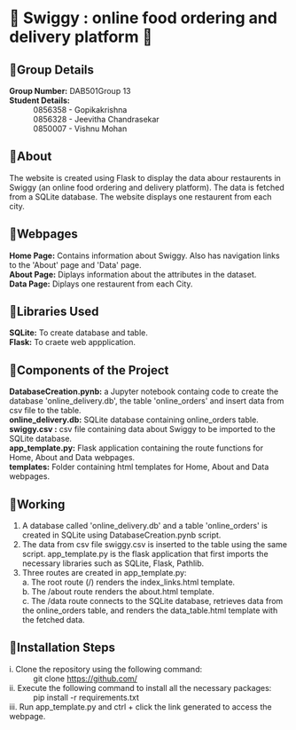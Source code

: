 # 🍔 Swiggy : online food ordering and delivery platform 🍔


##  🍟Group Details

**Group Number:** DAB501Group 13 <br>
**Student Details:** <br>
&nbsp;&nbsp;&nbsp;&nbsp;&nbsp;&nbsp;&nbsp;&nbsp;&nbsp;&nbsp; 0856358 - Gopikakrishna <br>
&nbsp;&nbsp;&nbsp;&nbsp;&nbsp;&nbsp;&nbsp;&nbsp;&nbsp;&nbsp; 0856328 - Jeevitha Chandrasekar <br>
&nbsp;&nbsp;&nbsp;&nbsp;&nbsp;&nbsp;&nbsp;&nbsp;&nbsp;&nbsp; 0850007 - Vishnu Mohan <br>

## 🍟About
The website is created using Flask to display the data abour restaurents in Swiggy (an online food ordering and delivery platform). The data is fetched from a SQLite database. The website displays one  restaurent from each  city. 


## 🍟Webpages
**Home Page:** Contains information about Swiggy. Also has navigation links to the 'About' page and 'Data' page. <br>
**About Page:** Diplays information about the attributes in the dataset. <br>
**Data Page:** Diplays one restaurent from each City.


## 🍟Libraries Used
**SQLite:** To create database and table. <br>
**Flask:** To craete web appplication.  <br>

## 🍟Components of the Project
**DatabaseCreation.pynb:** a Jupyter notebook containg code to create the database 'online_delivery.db', the table 'online_orders' and insert data from csv file to the table.  <br>
**online_delivery.db:** SQLite database containing online_orders table.  <br>
**swiggy.csv :** csv file containing data about Swiggy to be imported to the SQLite database.  <br>
**app_template.py:** Flask application containing the route functions for Home, About and Data webpages.  <br>
**templates:** Folder containing html templates for Home, About and Data webpages. <br>

## 🍟Working
1. A database called  'online_delivery.db' and a table 'online_orders' is created in SQLite using DatabaseCreation.pynb script. 
2. The data from csv file swiggy.csv is inserted to the table using the same script. 
app_template.py is the flask application that first imports the necessary libraries such as SQLite, Flask, Pathlib. 
3. Three routes are created in app_template.py:  <br> 
    a. The root route (/) renders the index_links.html template. <br>
    b. The /about route renders the about.html template. <br>
    c. The /data route connects to the SQLite database, retrieves data from the online_orders table, and renders the data_table.html template with the fetched data. <br>

## 🍟Installation Steps
i. Clone the repository using the following command: <br>
&nbsp;&nbsp;&nbsp;&nbsp;&nbsp;&nbsp;&nbsp;&nbsp;&nbsp;&nbsp; git clone https://github.com/ <br>
ii. Execute the following command to install all the necessary packages: <br>
&nbsp;&nbsp;&nbsp;&nbsp;&nbsp;&nbsp;&nbsp;&nbsp;&nbsp;&nbsp; pip install -r requirements.txt <br>
iii. Run app_template.py and ctrl + click the link generated to access the webpage.  <br>
